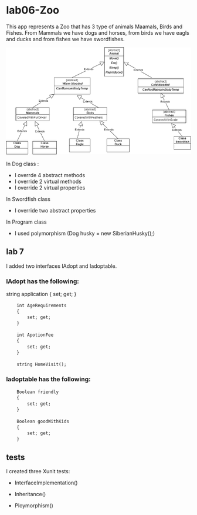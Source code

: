 # lab06-Zoo

This app represents a Zoo that has 3 type of animals Maamals, Birds and Fishes.
From Mammals we have dogs and horses, from birds we have eagls and ducks and from fishes we have swordfishes.

![UML](lab06-OOP.drawio.png)

In Dog class :

- I overrde 4 abstract methods
- I override 2 virtual methods
- I override 2 virtual properties

In  Swordfish class

- I override two abstract properties

In Program class 

- I used polymorphism (Dog husky = new SiberianHusky();)


## lab 7


I added two interfaces IAdopt and Iadoptable.


### IAdopt has the following:


  string application
        {
            set; get;
        }

        int AgeRequirements
        {
            set; get;
        }

        int ApotionFee
        {
            set; get;
        }

        string HomeVisit();


### Iadoptable has the following:


        Boolean friendly
        {
            set; get;
        }

        Boolean goodWithKids
        {
            set; get;
        }

## tests
I created three Xunit tests:

- InterfaceImplementation()

- Inheritance()

- Ploymorphism()




